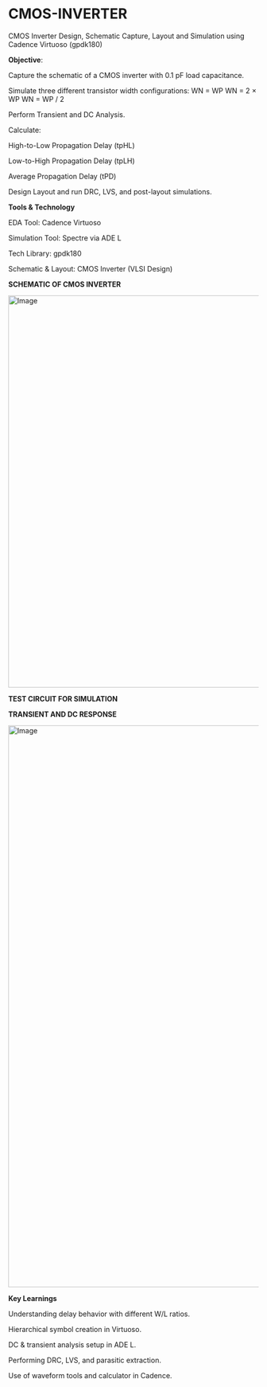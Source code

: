 # CMOS-INVERTER

CMOS Inverter Design, Schematic Capture, Layout and Simulation using Cadence Virtuoso (gpdk180)

**Objective**:

 Capture the schematic of a CMOS inverter with 0.1 pF load capacitance.
 
Simulate three different transistor width configurations:
WN = WP
WN = 2 × WP
WN = WP / 2

Perform Transient and DC Analysis.

Calculate:

High-to-Low Propagation Delay (tpHL)

Low-to-High Propagation Delay (tpLH)

Average Propagation Delay (tPD)

Design Layout and run DRC, LVS, and post-layout simulations.

**Tools & Technology**

EDA Tool: Cadence Virtuoso

Simulation Tool: Spectre via ADE L

Tech Library: gpdk180

Schematic & Layout: CMOS Inverter (VLSI Design)


**SCHEMATIC OF CMOS INVERTER**


<img width="694" height="788" alt="Image" src="https://github.com/user-attachments/assets/69306ed4-7657-4d2b-94ab-7166e658a83b" />

**TEST CIRCUIT FOR SIMULATION**



**TRANSIENT AND DC RESPONSE**


<img width="1694" height="1129" alt="Image" src="https://github.com/user-attachments/assets/f3dda9ab-631c-4ae0-8183-92050866a6ac" />


**Key Learnings**

Understanding delay behavior with different W/L ratios.

Hierarchical symbol creation in Virtuoso.

DC & transient analysis setup in ADE L.

Performing DRC, LVS, and parasitic extraction.

Use of waveform tools and calculator in Cadence.



